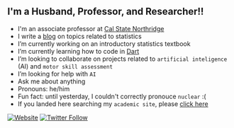 ## I'm a Husband, Professor, and Researcher!!

- I'm an associate professor at [Cal State Northridge](https://www.metalab.csun.edu/faculty/ovande.furtado)
- I write a [blog](https://drfurtado.github.io/randomstats) on topics related to statistics
- I’m currently working on an introductory statistics textbook
- I’m currently learning how to code in [Dart](https://dart.dev)
- I’m looking to collaborate on projects related to `artificial inteligence` (AI) and `motor skill assessment`
- I’m looking for help with `AI`
- Ask me about anything
- Pronouns: he/him
- Fun fact: until yesterday, I couldn't correctly pronouce `nuclear` :(
- If you landed here searching my `academic site`, please [click here](http://drfurtado.us)

[![Website](https://img.shields.io/website?label=drfurtado.us&style=for-the-badge&url=http%3A%2F%2Fdrfurtado.us)](http://drfurtado.us)
[![Twitter Follow](https://img.shields.io/twitter/follow/ofurtado?color=1DA1F2&logo=twitter&style=for-the-badge)](https://twitter.com/intent/follow?original_referer=https%3A%2F%2Fgithub.com%2Fdrfurtado&screen_name=ofurtado)

